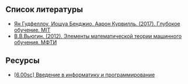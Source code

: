 ## Список литературы
- [Ян Гудфеллоу, Иошуа Бенджио, Аарон Курвилль. (2017). Глубокое обучение. MIT](https://m.vk.com/doc44301783_462685169?hash=c88403d80c4d23fda6&dl=4779b5f4273a9deac6)
- [В.В.Вьюгин. (2012). Элементы математической теории машинного обучения. МФТИ](http://iitp.ru/upload/publications/6037/vyugin1.pdf)

## Ресурсы
- [[6.00sc] Введение в информатику и программирование](https://www.youtube.com/playlist?list=PLehPTrwC3ep6cDHjUaacPrgAov8EM5DG4)

